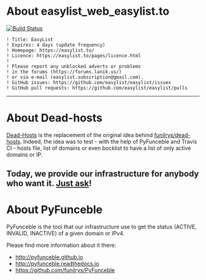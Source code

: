 # About easylist_web_easylist.to

[![Build Status](https://travis-ci.org/dead-hosts/easylist_web_easylist.to.svg?branch=master)](https://travis-ci.org/dead-hosts/easylist_web_easylist.to)

```
! Title: EasyList
! Expires: 4 days (update frequency)
! Homepage: https://easylist.to/
! Licence: https://easylist.to/pages/licence.html
! 
! Please report any unblocked adverts or problems
! in the forums (https://forums.lanik.us/)
! or via e-mail (easylist.subscription@gmail.com).
! GitHub issues: https://github.com/easylist/easylist/issues
! GitHub pull requests: https://github.com/easylist/easylist/pulls
```

--------------------------------------------------------------------------------

# About Dead-hosts

[Dead-Hosts](https://github.com/dead-hosts) is the replacement of the original idea behind [funilrys/dead-hosts](https://github.com/funilrys/dead-hosts).
Indeed, the idea was to test - with the help of PyFunceble and Travis CI - hosts file, list of domains or even bocklist to have a list of only active domains or IP.

Today, we provide our infrastructure for anybody who want it. [Just ask](https://github.com/dead-hosts/dev-center/issues/new?template=inclusion-request.md)!
--------------------------------------------------------------------------------

# About PyFunceble

PyFunceble is the tool that our infrastructure use to get the status (ACTIVE, INVALID, INACTIVE) of a given domain or IPv4.

Please find more information about it there:

* http://pyfunceble.github.io
* http://pyfunceble.readthedocs.io
* https://github.com/funilrys/PyFunceble

